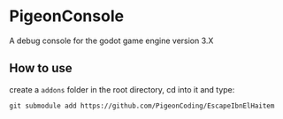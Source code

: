 # PigeonConsole
 A debug console for the godot game engine version 3.X

## How to use
create a `addons` folder in the root directory, cd into it and type:
```
git submodule add https://github.com/PigeonCoding/EscapeIbnElHaitem
```

